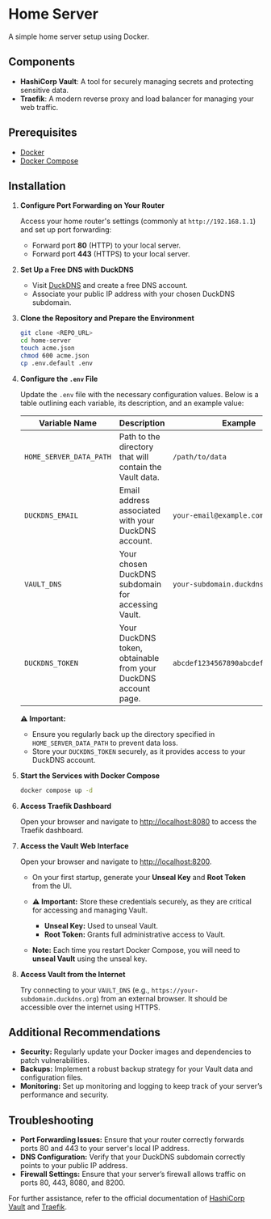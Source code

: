# Home Server

A simple home server setup using Docker.

## Components

- **HashiCorp Vault**: A tool for securely managing secrets and protecting sensitive data.
- **Traefik**: A modern reverse proxy and load balancer for managing your web traffic.

## Prerequisites

- [Docker](https://docs.docker.com/get-docker/)
- [Docker Compose](https://docs.docker.com/compose/install/)

## Installation

1. **Configure Port Forwarding on Your Router**

   Access your home router's settings (commonly at `http://192.168.1.1`) and set up port forwarding:

   - Forward port **80** (HTTP) to your local server.
   - Forward port **443** (HTTPS) to your local server.

2. **Set Up a Free DNS with DuckDNS**

   - Visit [DuckDNS](https://duckdns.org) and create a free DNS account.
   - Associate your public IP address with your chosen DuckDNS subdomain.

3. **Clone the Repository and Prepare the Environment**

    ```bash
    git clone <REPO_URL>
    cd home-server
    touch acme.json
    chmod 600 acme.json
    cp .env.default .env
    ```

4. **Configure the `.env` File**

    Update the `.env` file with the necessary configuration values. Below is a table outlining each variable, its description, and an example value:

    | Variable Name          | Description                                                                 | Example                         |
    |------------------------|-----------------------------------------------------------------------------|---------------------------------|
    | `HOME_SERVER_DATA_PATH`| Path to the directory that will contain the Vault data.                      | `/path/to/data`                 |
    | `DUCKDNS_EMAIL`        | Email address associated with your DuckDNS account.                         | `your-email@example.com`        |
    | `VAULT_DNS`            | Your chosen DuckDNS subdomain for accessing Vault.                          | `your-subdomain.duckdns.org`    |
    | `DUCKDNS_TOKEN`        | Your DuckDNS token, obtainable from your DuckDNS account page.               | `abcdef1234567890abcdef1234567890` |

    **⚠️ Important:** 
    - Ensure you regularly back up the directory specified in `HOME_SERVER_DATA_PATH` to prevent data loss.
    - Store your `DUCKDNS_TOKEN` securely, as it provides access to your DuckDNS account.

5. **Start the Services with Docker Compose**

    ```bash
    docker compose up -d
    ```

6. **Access Traefik Dashboard**

    Open your browser and navigate to [http://localhost:8080](http://localhost:8080) to access the Traefik dashboard.

7. **Access the Vault Web Interface**

    Open your browser and navigate to [http://localhost:8200](http://localhost:8200).

    - On your first startup, generate your **Unseal Key** and **Root Token** from the UI.
    - **⚠️ Important:** Store these credentials securely, as they are critical for accessing and managing Vault.

      - **Unseal Key:** Used to unseal Vault.
      - **Root Token:** Grants full administrative access to Vault.

    - **Note:** Each time you restart Docker Compose, you will need to **unseal Vault** using the unseal key.

8. **Access Vault from the Internet**

    Try connecting to your `VAULT_DNS` (e.g., `https://your-subdomain.duckdns.org`) from an external browser. It should be accessible over the internet using HTTPS.

## Additional Recommendations

- **Security:** Regularly update your Docker images and dependencies to patch vulnerabilities.
- **Backups:** Implement a robust backup strategy for your Vault data and configuration files.
- **Monitoring:** Set up monitoring and logging to keep track of your server’s performance and security.

## Troubleshooting

- **Port Forwarding Issues:** Ensure that your router correctly forwards ports 80 and 443 to your server's local IP address.
- **DNS Configuration:** Verify that your DuckDNS subdomain correctly points to your public IP address.
- **Firewall Settings:** Ensure that your server’s firewall allows traffic on ports 80, 443, 8080, and 8200.

For further assistance, refer to the official documentation of [HashiCorp Vault](https://www.vaultproject.io/docs) and [Traefik](https://doc.traefik.io/traefik/).